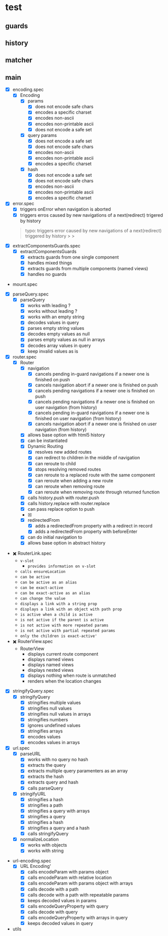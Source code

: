 # test 


## guards
## history
## matcher
## main
- [x] encoding.spec
  - [x] Encoding
    - [x] params
      - [x] does not encode safe chars
      - [x] encodes a specific charset
      - [x] encodes non-ascii
      - [x] encodes non-printable ascii
      - [x] does not encode a safe set
    - [x] query params
        - [x] does not encode a safe set
        - [x] does not encode safe chars
        - [x] encodes non-ascii
        - [x] encodes non-printable ascii
        - [x] encodes a specific charset
    - [x] hash
        - [x] does not encode a safe set
        - [x] does not encode safe chars
        - [x] encodes non-ascii
        - [x] encodes non-printable ascii
        - [x] encodes a specific charset
- [x] error.spec
  - [x] triggers onError when navigation is aborted
  - [x] triggers erros caused by new navigations of a next(redirect) trigered by history
  > typo: triggers error caused by new navigations of a next(redirect) triggered by history
                                                                                                                                                            >
                                                                                                                                                            >
- [x] extractComponentsGuards.spec
  - [x] extractComponentsGuards
    - [x] extracts guards from one single component
    - [x] handles mixed things
    - [x] extracts guards from multiple components (named views)
    - [x] handles no guards
    
- mount.spec

- [x] parseQuery.spec
  - [x] parseQuery
    - [x] works with leading ?
    - [x] works without leading ?
    - [x] works with an empty string
    - [x] decodes values in query
    - [x] parses empty string values
    - [x] decodes empty values as null
    - [x] parses empty values as null in arrays
    - [x] decodes array values in query
    - [x] keep invalid values as is
- [x] router.spec
  - [x] Router
    - [x] navigation
      - [x] cancels pending in-guard navigations if a newer one is finished on push
      - [x] cancels navigation abort if a newer one is finished on push
      - [x] cancels pending navigations if a newer one is finished on push
      - [x] cancels pending navigations if a newer one is finished on user navigation (from history)
      - [x] cancels pending in-guard navigations if a newer one is finished on user navigation (from history)
      - [x] cancels navigation abort if a newer one is finished on user navigation (from history)
    - [x] allows base option with html5 history  
    - [x] can be instantiated
    - [x] Dynamic Routing
      - [x] resolves new added routes
      - [x] can redirect to children in the middle of navigation
      - [x] can reroute to child
      - [x] stops resolving removed routes
      - [x] can reroute to a replaced route with the same component
      - [x] can reroute when adding a new route
      - [x] can reroute when removing route
      - [x] can reroute when removing route through returned function
    - [x] calls history.push with router.push
    - [x] calls history.replace with router.replace  
    - [x] can pass replace option to push  
    - [x]   
    - [x] redirectedFrom
      - [x] adds a redirectedFrom property with a redirect in record   
      - [x] adds a redirectedFrom property with beforeEnter
    - [x] can do initial navigation to   
    - [x] allows base option in abstract history  
- :heavy_multiplication_x: RouterLink.spec
  - `v-slot`
    - `provides information on v-slot `
  - `calls ensureLocation`
  - `can be active`
  - `can be active as an alias`
  - `can be exact-active`
  - `can be exact-active as an alias`
  - `can change the value`
  - `displays a link with a string prop`
  - `displays a link with an object with path prop`
  - `is active when a child is active`
  - `is not active if the parent is active`
  - `is not active with more repeated params`
  - `is not active with partial repeated params`
  - `only the children is exact-active'`
- :heavy_multiplication_x:  RouterView.spec
  - RouterView
    - displays current route component
    - displays named views
    - displays named views
    - displays nested views
    - [x] displays nothing when route is unmatched
    - renders when the location changes
- [x] stringifyQuery.spec
  - [x] stringifyQuery
    - [x] stringifies multiple values
    - [x] stringifies null values
    - [x] stringifies null values in arrays
    - [x] stringifies numbers
    - [x] ignores undefined values
    - [x] stringifies arrays 
    - [x] encodes values
    - [x] encodes values in arrays 
- [x] url.spec
  - [x] parseURL
    - [x] works with no query no hash
    - [x] extracts the query
    - [x] extracts multiple query paramenters as an array 
    - [x] extracts the hash 
    - [x] extracts query and hash
    - [x] calls parseQuery
  - [x] stringifyURL
    - [x] stringifies a hash
    - [x] stringifies a path
    - [x] stringifies a query with arrays
    - [x] stringifies a query
    - [x] stringifies a hash
    - [x] stringifies a query and a hash
    - [x] calls stringifyQuery
  - [x] normalizeLocation
    - [x] works with objects
    - [x] works with string
- url-encoding.spec
  - [x] URL Encoding'
    - [x] calls encodeParam with params object
    - [x] calls encodeParam with relative location
    - [x] calls encodeParam with params object with arrays
    - [x] calls decode with a path
    - [x] calls decode with a path with repeatable params
    - [x] keeps decoded values in params
    - [x] calls encodeQueryProperty with query
    - [x] calls decode with query
    - [x] calls encodeQueryProperty with arrays in query
    - [x] keeps decoded values in query

- utils
